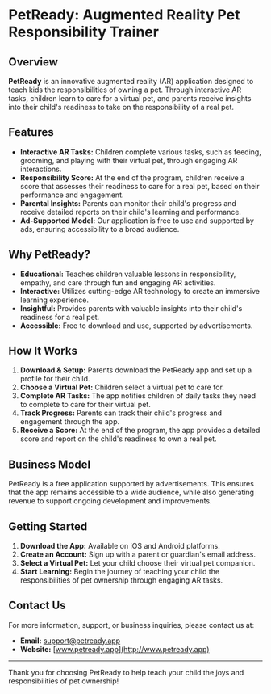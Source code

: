 # PetReady: Augmented Reality Pet Responsibility Trainer

## Overview

**PetReady** is an innovative augmented reality (AR) application designed to teach kids the responsibilities of owning a pet. Through interactive AR tasks, children learn to care for a virtual pet, and parents receive insights into their child's readiness to take on the responsibility of a real pet.

## Features

- **Interactive AR Tasks:** Children complete various tasks, such as feeding, grooming, and playing with their virtual pet, through engaging AR interactions.
- **Responsibility Score:** At the end of the program, children receive a score that assesses their readiness to care for a real pet, based on their performance and engagement.
- **Parental Insights:** Parents can monitor their child's progress and receive detailed reports on their child's learning and performance.
- **Ad-Supported Model:** Our application is free to use and supported by ads, ensuring accessibility to a broad audience.

## Why PetReady?

- **Educational:** Teaches children valuable lessons in responsibility, empathy, and care through fun and engaging AR activities.
- **Interactive:** Utilizes cutting-edge AR technology to create an immersive learning experience.
- **Insightful:** Provides parents with valuable insights into their child's readiness for a real pet.
- **Accessible:** Free to download and use, supported by advertisements.

## How It Works

1. **Download & Setup:** Parents download the PetReady app and set up a profile for their child.
2. **Choose a Virtual Pet:** Children select a virtual pet to care for.
3. **Complete AR Tasks:** The app notifies children of daily tasks they need to complete to care for their virtual pet.
4. **Track Progress:** Parents can track their child's progress and engagement through the app.
5. **Receive a Score:** At the end of the program, the app provides a detailed score and report on the child's readiness to own a real pet.

## Business Model

PetReady is a free application supported by advertisements. This ensures that the app remains accessible to a wide audience, while also generating revenue to support ongoing development and improvements.

## Getting Started

1. **Download the App:** Available on iOS and Android platforms.
2. **Create an Account:** Sign up with a parent or guardian's email address.
3. **Select a Virtual Pet:** Let your child choose their virtual pet companion.
4. **Start Learning:** Begin the journey of teaching your child the responsibilities of pet ownership through engaging AR tasks.

## Contact Us

For more information, support, or business inquiries, please contact us at:

- **Email:** [support@petready.app](mailto:support@petready.app)
- **Website:** [www.petready.app](http://www.petready.app)

---

Thank you for choosing PetReady to help teach your child the joys and responsibilities of pet ownership!

